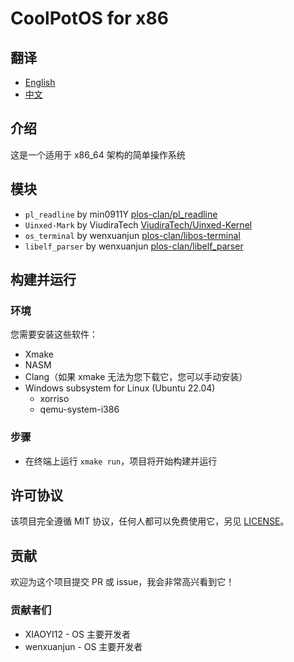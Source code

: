# CoolPotOS for x86

## 翻译

- [English](README.md)
- [中文](README-zh-CN.md)

## 介绍

这是一个适用于 x86_64 架构的简单操作系统

## 模块

* `pl_readline` by min0911Y [plos-clan/pl_readline](https://github.com/plos-clan/pl_readline)
* `Uinxed-Mark` by ViudiraTech [ViudiraTech/Uinxed-Kernel](https://github.com/ViudiraTech/Uinxed-Kernel)
* `os_terminal` by wenxuanjun [plos-clan/libos-terminal](https://github.com/plos-clan/libos-terminal)
* `libelf_parser` by wenxuanjun [plos-clan/libelf_parser](https://github.com/plos-clan/libelf-parse)

## 构建并运行

### 环境

您需要安装这些软件：

- Xmake
- NASM
- Clang（如果 xmake 无法为您下载它，您可以手动安装）
- Windows subsystem for Linux (Ubuntu 22.04)
    - xorriso
    - qemu-system-i386

### 步骤

- 在终端上运行 `xmake run`，项目将开始构建并运行

## 许可协议

该项目完全遵循 MIT 协议，任何人都可以免费使用它，另见 [LICENSE](LICENSE)。

## 贡献

欢迎为这个项目提交 PR 或 issue，我会非常高兴看到它！

### 贡献者们

* XIAOYI12 - OS 主要开发者
* wenxuanjun - OS 主要开发者
